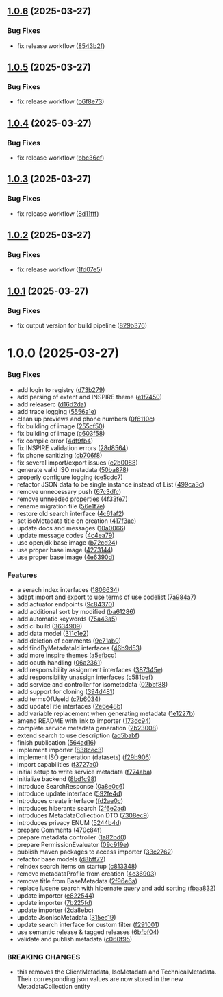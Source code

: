 ## [1.0.6](https://github.com/gdi-be/mde-backend/compare/v1.0.5...v1.0.6) (2025-03-27)


### Bug Fixes

* fix release workflow ([8543b2f](https://github.com/gdi-be/mde-backend/commit/8543b2fc1816e288fabc82fa212a4f3bd7f774a4))

## [1.0.5](https://github.com/gdi-be/mde-backend/compare/v1.0.4...v1.0.5) (2025-03-27)


### Bug Fixes

* fix release workflow ([b6f8e73](https://github.com/gdi-be/mde-backend/commit/b6f8e7377a3272f1d8a57927e34094222d79ba73))

## [1.0.4](https://github.com/gdi-be/mde-backend/compare/v1.0.3...v1.0.4) (2025-03-27)


### Bug Fixes

* fix release workflow ([bbc36cf](https://github.com/gdi-be/mde-backend/commit/bbc36cfec904d8ff461ef94daf9248b4471c75d6))

## [1.0.3](https://github.com/gdi-be/mde-backend/compare/v1.0.2...v1.0.3) (2025-03-27)


### Bug Fixes

* fix release workflow ([8d11fff](https://github.com/gdi-be/mde-backend/commit/8d11fff72b2141c46307e93db44eff87e4c7cca8))

## [1.0.2](https://github.com/gdi-be/mde-backend/compare/v1.0.1...v1.0.2) (2025-03-27)


### Bug Fixes

* fix release workflow ([1fd07e5](https://github.com/gdi-be/mde-backend/commit/1fd07e5fa378e0e0c62f131be08787f468579c8f))

## [1.0.1](https://github.com/gdi-be/mde-backend/compare/v1.0.0...v1.0.1) (2025-03-27)


### Bug Fixes

* fix output version for build pipeline ([829b376](https://github.com/gdi-be/mde-backend/commit/829b3765b70551c2c6dac63fb2e5fe4ef2baa882))

# 1.0.0 (2025-03-27)


### Bug Fixes

* add login to registry ([d73b279](https://github.com/gdi-be/mde-backend/commit/d73b27975879ffc94622b7d525c4a22bb8e601c2))
* add parsing of extent and INSPIRE theme ([e1f7450](https://github.com/gdi-be/mde-backend/commit/e1f745049dd7bb35de619c47a25812d763b9bf49))
* add releaserc ([d16d2da](https://github.com/gdi-be/mde-backend/commit/d16d2da13b149767aa9b9e6b57b5c76cd9bda10a))
* add trace logging ([5556a1e](https://github.com/gdi-be/mde-backend/commit/5556a1e3da7bc23cf9b1fdad78d0ed2d9f69b057))
* clean up previews and phone numbers ([0f6110c](https://github.com/gdi-be/mde-backend/commit/0f6110c83e152b9757c2eea26874797e5fb84954))
* fix building of image ([255cf50](https://github.com/gdi-be/mde-backend/commit/255cf50ae8be0c4d8349abaf092e3dafc96940dd))
* fix building of image ([c603f58](https://github.com/gdi-be/mde-backend/commit/c603f5809366659b05baca1d8eb2a96485309f10))
* fix compile error ([4df9fb4](https://github.com/gdi-be/mde-backend/commit/4df9fb461da3924a4648a6a2dad452e593fb3fe5))
* fix INSPIRE validation errors ([28d8564](https://github.com/gdi-be/mde-backend/commit/28d8564a63cc9a5f741ca88df005b2b256c614b3))
* fix phone sanitizing ([cb706f8](https://github.com/gdi-be/mde-backend/commit/cb706f8eb2724158ef3abfb8ea736ffd890b8973))
* fix several import/export issues ([c2b0088](https://github.com/gdi-be/mde-backend/commit/c2b00887fbecbbfa8f281b0b3c6a684b039767f7))
* generate valid ISO metadata ([50ba878](https://github.com/gdi-be/mde-backend/commit/50ba8788f73f3583d006afcc10f9266a2e8a3524))
* properly configure logging ([ce5cdc7](https://github.com/gdi-be/mde-backend/commit/ce5cdc767472c2fd571e16bf57da7d610d01bd2d))
* refactor JSON data to be single instance instead of List ([499ca3c](https://github.com/gdi-be/mde-backend/commit/499ca3ca29464b3f2eb832abbe59868b5cf0b85e))
* remove unnecessary push ([67c3dfc](https://github.com/gdi-be/mde-backend/commit/67c3dfc6837bb8a9d8579e9e6a52fa9e52ea1c6f))
* remove unneeded properties ([4f33fe7](https://github.com/gdi-be/mde-backend/commit/4f33fe77cfbf7ef49e60720dd0de6bc97cc63845))
* rename migration file ([56e1f7e](https://github.com/gdi-be/mde-backend/commit/56e1f7e454af38a3b6034dbd8407aed89b4460e5))
* restore old search interface ([4c61af2](https://github.com/gdi-be/mde-backend/commit/4c61af28ec70b93328d12e2b248f3a8aab9f426f))
* set isoMetadata title on creation ([417f3ae](https://github.com/gdi-be/mde-backend/commit/417f3ae8d90b4cc4d202902248e97d6474511d5a))
* update docs and messages ([10a0066](https://github.com/gdi-be/mde-backend/commit/10a0066202c55360f22cc3de8bebdaf6c6745de8))
* update message codes ([4c4ea79](https://github.com/gdi-be/mde-backend/commit/4c4ea794adbe5348bac9adb7d9e9207a66df1333))
* use openjdk base image ([b72cd24](https://github.com/gdi-be/mde-backend/commit/b72cd249a0f29c00c339c88034fa2000d0d6a829))
* use proper base image ([4273144](https://github.com/gdi-be/mde-backend/commit/4273144e83de34b7d7e36b367ead9eb1e0ba71b7))
* use proper base image ([4e6390d](https://github.com/gdi-be/mde-backend/commit/4e6390d17f1e0da2b806d7717a2b1d3fff29ef22))


### Features

* a serach index interfaces ([1806634](https://github.com/gdi-be/mde-backend/commit/180663481e238a6227f59777753a41a11216bae3))
* adapt import and export to use terms of use codelist ([7a984a7](https://github.com/gdi-be/mde-backend/commit/7a984a7fcef22140cc014d804acc40c56eba8728))
* add actuator endpoints ([9c84370](https://github.com/gdi-be/mde-backend/commit/9c84370c410146157d1e0a5efbe3682a00b2ab4c))
* add additional sort by modified ([ba61286](https://github.com/gdi-be/mde-backend/commit/ba612865e9abac552105a47eca62737925a6c640))
* add automatic keywords ([75a43a5](https://github.com/gdi-be/mde-backend/commit/75a43a57eb3d947acfea0df6bb02246291d7a460))
* add ci build ([3634909](https://github.com/gdi-be/mde-backend/commit/3634909d1a02e0fcb22088a66078fdc250c051c4))
* add data model ([311c1e2](https://github.com/gdi-be/mde-backend/commit/311c1e26dba8d6a0f28e9a107b2e269ca5a1fe6a))
* add deletion of comments ([9e71ab0](https://github.com/gdi-be/mde-backend/commit/9e71ab0a5c37c5f225575e904a84701a563678ee))
* add findByMetadataId interfaces ([46b9d53](https://github.com/gdi-be/mde-backend/commit/46b9d53f26e2e7834c042fab0ba2ee6fc415b973))
* add more inspire themes ([a5efbcd](https://github.com/gdi-be/mde-backend/commit/a5efbcdbd39f72dd3b7198fc1fb93569ec0a0419))
* add oauth handling ([06a2361](https://github.com/gdi-be/mde-backend/commit/06a2361b4194eeddc78849cdeef35eb1a436261c))
* add responsibility assignment interfaces ([387345e](https://github.com/gdi-be/mde-backend/commit/387345e9e76eb677496e0e1c810e020f028ae74f))
* add responsibility unassign interfaces ([c581bef](https://github.com/gdi-be/mde-backend/commit/c581befdc1725b44f38e055008b1cc47f94bd39d))
* add service and controller for isometadata ([02bbf88](https://github.com/gdi-be/mde-backend/commit/02bbf887f986fa74859f3fd08a6d976c5249832e))
* add support for cloning ([394d481](https://github.com/gdi-be/mde-backend/commit/394d481f4fdf09a94b6e06b292c6e854123a9a49))
* add termsOfUseId ([c7b6034](https://github.com/gdi-be/mde-backend/commit/c7b6034557ba3c7308c28706a3d5d14a8614cd33))
* add updateTitle interfaces ([2e6e48b](https://github.com/gdi-be/mde-backend/commit/2e6e48bd658a132d183d22dbfae29286003fffce))
* add variable replacement when generating metadata ([1e1227b](https://github.com/gdi-be/mde-backend/commit/1e1227bf79b308db5ea2cacb054489ed112d6783))
* amend README with link to importer ([173dc94](https://github.com/gdi-be/mde-backend/commit/173dc947844d87f35f26afe101ac5032ff3a4db5))
* complete service metadata generation ([2b23008](https://github.com/gdi-be/mde-backend/commit/2b2300822a9cfce56ee98d42309d9faee2c1bf51))
* extend search to use description ([ad5babf](https://github.com/gdi-be/mde-backend/commit/ad5babf43cb2d9f57c17315f5bbe7852c58ed174))
* finish publication ([564ad16](https://github.com/gdi-be/mde-backend/commit/564ad161e8f51e5bf61a880ac55c52b26128b107))
* implement importer ([838cec3](https://github.com/gdi-be/mde-backend/commit/838cec3870dadda592eb9863d91e9552e6a9cdd3))
* implement ISO generation (datasets) ([f29b906](https://github.com/gdi-be/mde-backend/commit/f29b906bbabce9b04efa83fdb589cd9c3213364a))
* import capabilities ([f3727a0](https://github.com/gdi-be/mde-backend/commit/f3727a00995b9771e78ae925376e4f91792fa84e))
* initial setup to write service metadata ([f774aba](https://github.com/gdi-be/mde-backend/commit/f774aba58024290d0e1b622b3ba8ea667a64b245))
* initialize backend ([8bd1c98](https://github.com/gdi-be/mde-backend/commit/8bd1c9816c442e57d00845253e7f9a01311a0dd9))
* introduce SearchResponse ([0a8e0c6](https://github.com/gdi-be/mde-backend/commit/0a8e0c6f523936e74ceec79b95408c57c5569543))
* introduce update interface ([592fe4d](https://github.com/gdi-be/mde-backend/commit/592fe4d0e8adffb68ce723637a285b4abb0106b0))
* introduces create interface ([fd2ae0c](https://github.com/gdi-be/mde-backend/commit/fd2ae0c7f3dbe1b4f2dfc9994c03349ac39429f0))
* introduces hiberante search ([2f6e2ad](https://github.com/gdi-be/mde-backend/commit/2f6e2adcd277079b07ac501f1a7186c6216a52e2))
* introduces MetadataCollection DTO ([7308ec9](https://github.com/gdi-be/mde-backend/commit/7308ec96ccbafb7ae6c04be24070baa3f5a537e9))
* introduces privacy ENUM ([5244b4d](https://github.com/gdi-be/mde-backend/commit/5244b4d112231b1db6ba993b597534df4dc97584))
* prepare Comments ([470c84f](https://github.com/gdi-be/mde-backend/commit/470c84f35c3307c86ba541d0a26c41c14ace9f22))
* prepare metadata controller ([1a82bd0](https://github.com/gdi-be/mde-backend/commit/1a82bd0cfc8f9931ed016210c431f308ff0d6d80))
* prepare PermissionEvaluator ([09c919e](https://github.com/gdi-be/mde-backend/commit/09c919e4c52591284d20b98f6c09c418bf267c02))
* publish maven packages to access importer ([33c2762](https://github.com/gdi-be/mde-backend/commit/33c27628084d63ef6e8be5092678bc1b0221af47))
* refactor base models ([d8bff72](https://github.com/gdi-be/mde-backend/commit/d8bff72d7f0095321eb8e4c5d31be1b1e3df1762))
* reindex search items on startup ([c813348](https://github.com/gdi-be/mde-backend/commit/c813348dc1b95771cf02c03a238c04d3672b05ca))
* remove metadataProfile from creation ([4c36903](https://github.com/gdi-be/mde-backend/commit/4c369036ebace00fb03a1dc593e3a33db991bf87))
* remove title from BaseMetadata ([2f96e6a](https://github.com/gdi-be/mde-backend/commit/2f96e6ae747e21598bae36f0585141da187342b6))
* replace lucene search with hibernate query and add sorting ([fbaa832](https://github.com/gdi-be/mde-backend/commit/fbaa8321224f4e11fcac5112496531196ff7aaea))
* update importer ([e822544](https://github.com/gdi-be/mde-backend/commit/e822544ae5f9a037a5c3031a2f5709a87646ac30))
* update importer ([7b225fd](https://github.com/gdi-be/mde-backend/commit/7b225fde22f10e0472e22db7e83da33110b0b116))
* update importer ([2da8ebc](https://github.com/gdi-be/mde-backend/commit/2da8ebc2df75d4e2fb758d428c0593d79c03610f))
* update JsonIsoMetadata ([315ec19](https://github.com/gdi-be/mde-backend/commit/315ec19afb7f1c62aa240d4a97b5fd0b989c6070))
* update search interface for custom filter ([f291001](https://github.com/gdi-be/mde-backend/commit/f291001e59cac2bdae7fc9eb5c5dfb5bd887958a))
* use semantic release & tagged releases ([6bfbf04](https://github.com/gdi-be/mde-backend/commit/6bfbf04d335d4ace68ebc34592ebd8a25739e95a))
* validate and publish metadata ([c060f95](https://github.com/gdi-be/mde-backend/commit/c060f954e42dd54d0d23e8254a8e150990537978))


### BREAKING CHANGES

* this removes the ClientMetadata, IsoMetadata and TechnicalMetadata. Their corresponding json values are now stored in the new MetadataCollection entity
